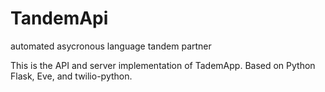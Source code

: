TandemApi
=========

automated asycronous language tandem partner

This is the API and server implementation of TademApp.  Based on Python Flask, Eve, and twilio-python.
